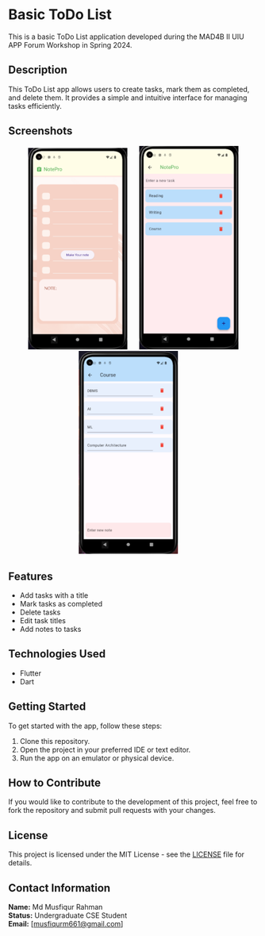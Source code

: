 # Basic ToDo List

This is a basic ToDo List application developed during the MAD4B II UIU APP Forum Workshop in Spring 2024.

## Description

This ToDo List app allows users to create tasks, mark them as completed, and delete them. It provides a simple and intuitive interface for managing tasks efficiently.

## Screenshots

<!-- Add screenshots or images of your app in action here -->
<div align="center">
  <img src="Readme_Image/Home.png" alt="Screenshot 1" width="200" style="margin-right: 20px;"> 
  <img src="Readme_Image/NoteList.png" alt="Screenshot 3" width="200">
  <img src="Readme_Image/Added_Note.png" alt="Screenshot 2" width="200" style="margin-right: 20px;">
 
</div>

## Features

- Add tasks with a title
- Mark tasks as completed
- Delete tasks
- Edit task titles
- Add notes to tasks

## Technologies Used

- Flutter
- Dart

## Getting Started

To get started with the app, follow these steps:

1. Clone this repository.
2. Open the project in your preferred IDE or text editor.
3. Run the app on an emulator or physical device.

## How to Contribute

If you would like to contribute to the development of this project, feel free to fork the repository and submit pull requests with your changes.

## License

This project is licensed under the MIT License - see the [LICENSE](LICENSE) file for details.
## Contact Information

**Name:** Md Musfiqur Rahman  
**Status:** Undergraduate CSE Student  
**Email:** [musfiqurm661@gmail.com]

